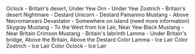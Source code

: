 Oclock - Britain's desert, Under Yew
Orn - Under Yew
Zostrich - Britain's desert
Nightmare - Destard
Unicorn - Destard
Pamanino Mustang - Above Necromansers
Devastator - Somewhere on island (need more information)
Skygray Mustang - To the West from Ice Lair, Near Yew
Black Mustang - Near Britain
Crimson Mustang - Britain's labrinth
Lamma - Under Britain's bridge, Above the Britain, Above the Destard
Color Lamma - Ice Lair
Color Zostrich - Ice Lair
Color Oclock - Ice Lair
